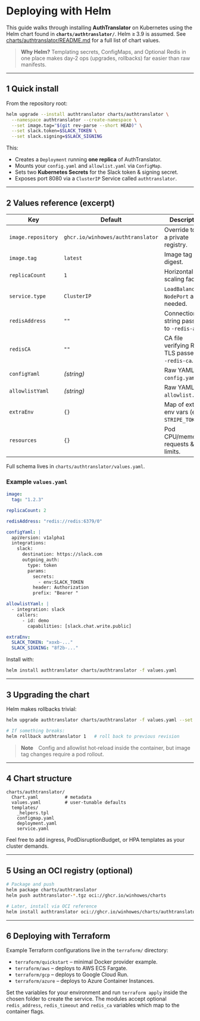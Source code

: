 # Deploying with Helm

This guide walks through installing **AuthTranslator** on Kubernetes using the Helm chart found in **`charts/authtranslator/`**. Helm ≥ 3.9 is assumed. See [charts/authtranslator/README.md](../charts/authtranslator/README.md) for a full list of chart values.

> **Why Helm?**  Templating secrets, ConfigMaps, and Optional Redis in one place makes day‑2 ops (upgrades, rollbacks) far easier than raw manifests.

---

## 1  Quick install

From the repository root:

```bash
helm upgrade --install authtranslator charts/authtranslator \
  --namespace authtranslator --create-namespace \
  --set image.tag="$(git rev-parse --short HEAD)" \
  --set slack.token=$SLACK_TOKEN \
  --set slack.signing=$SLACK_SIGNING
```

This:

* Creates a `Deployment` running **one replica** of AuthTranslator.
* Mounts your `config.yaml` and `allowlist.yaml` via `ConfigMap`.
* Sets two **Kubernetes Secrets** for the Slack token & signing secret.
* Exposes port 8080 via a `ClusterIP` Service called `authtranslator`.

---

## 2  Values reference (excerpt)

| Key                | Default                           | Description                                                        |
| ------------------ | --------------------------------- | ------------------------------------------------------------------ |
| `image.repository` | `ghcr.io/winhowes/authtranslator` | Override to use a private registry.                                |
| `image.tag`        | `latest`                          | Image tag or digest.                                               |
| `replicaCount`     | `1`                               | Horizontal scaling factor.                                         |
| `service.type`     | `ClusterIP`                       | `LoadBalancer` or `NodePort` as needed.                            |
| `redisAddress`     | `""`                              | Connection string passed to `-redis-addr`. |
| `redisCA`          | `""`                              | CA file verifying Redis TLS passed to `-redis-ca`. |
| `configYaml`       | *(string)*                        | Raw YAML for `config.yaml`.                                        |
| `allowlistYaml`    | *(string)*                        | Raw YAML for `allowlist.yaml`.                                     |
| `extraEnv`         | `{}`                              | Map of extra env vars (e.g., `STRIPE_TOKEN`).                      |
| `resources`        | `{}`                              | Pod CPU/memory requests & limits.                                  |

Full schema lives in `charts/authtranslator/values.yaml`.

### Example `values.yaml`

```yaml
image:
  tag: "1.2.3"

replicaCount: 2

redisAddress: "redis://redis:6379/0"

configYaml: |
  apiVersion: v1alpha1
  integrations:
    slack:
      destination: https://slack.com
      outgoing_auth:
        type: token
        params:
          secrets:
            - env:SLACK_TOKEN
          header: Authorization
          prefix: "Bearer "

allowlistYaml: |
  - integration: slack
    callers:
      - id: demo
        capabilities: [slack.chat.write.public]

extraEnv:
  SLACK_TOKEN: "xoxb-..."
  SLACK_SIGNING: "8f2b-..."
```

Install with:

```bash
helm install authtranslator charts/authtranslator -f values.yaml
```

---

## 3  Upgrading the chart

Helm makes rollbacks trivial:

```bash
helm upgrade authtranslator charts/authtranslator -f values.yaml --set image.tag=1.2.4

# If something breaks:
helm rollback authtranslator 1   # roll back to previous revision
```

> **Note** Config and allowlist hot‑reload inside the container, but image tag changes require a pod rollout.

---

## 4  Chart structure

```text
charts/authtranslator/
  Chart.yaml          # metadata
  values.yaml         # user-tunable defaults
  templates/
    _helpers.tpl
    configmap.yaml
    deployment.yaml
    service.yaml
```

Feel free to add ingress, PodDisruptionBudget, or HPA templates as your cluster demands.

---

## 5  Using an OCI registry (optional)

```bash
# Package and push
helm package charts/authtranslator
helm push authtranslator-*.tgz oci://ghcr.io/winhowes/charts

# Later, install via OCI reference
helm install authtranslator oci://ghcr.io/winhowes/charts/authtranslator --version 1.2.3
```

---

## 6  Deploying with Terraform

Example Terraform configurations live in the `terraform/` directory:

- `terraform/quickstart` – minimal Docker provider example.
- `terraform/aws` – deploys to AWS ECS Fargate.
- `terraform/gcp` – deploys to Google Cloud Run.
- `terraform/azure` – deploys to Azure Container Instances.

Set the variables for your environment and run `terraform apply` inside the
chosen folder to create the service. The modules accept optional
`redis_address`, `redis_timeout` and `redis_ca` variables which map to the
container flags.
